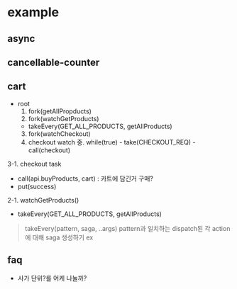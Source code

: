 # example

## async

## cancellable-counter

## cart

- root
  1. fork(getAllPropducts)
  2. fork(watchGetProducts)
    - takeEvery(GET_ALL_PRODUCTS, getAllProducts)
  3. fork(watchCheckout)
    1. checkout watch 중. while(true)
      - take(CHECKOUT_REQ)
      - call(checkout)

3-1. checkout task
  - call(api.buyProducts, cart) : 카트에 담긴거 구매?
  - put(success)

2-1. watchGetProducts()
  - takeEvery(GET_ALL_PRODUCTS, getAllProducts)

> takeEvery(pattern, saga, ..args)
> pattern과 일치하는 dispatch된 각 action에 대해 saga 생성하기
> ex
> 

## faq

- 사가 단위?를 어케 나눌까?